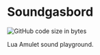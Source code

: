 # Soundgasbord
![GitHub code size in bytes](https://img.shields.io/github/languages/code-size/krishnabm/amulet-project-template)

Lua Amulet sound playground.
